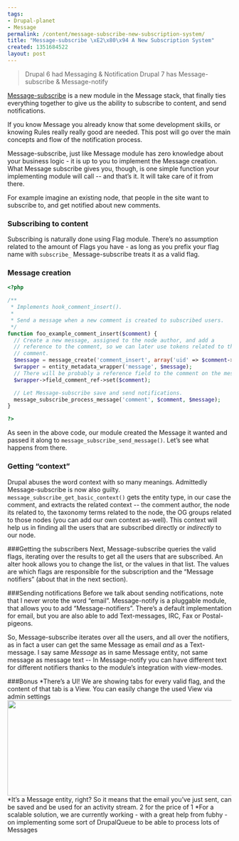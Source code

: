 ```yaml
---
tags:
- Drupal-planet
- Message
permalink: /content/message-subscribe-new-subscription-system/
title: "Message-subscribe \xE2\x80\x94 A New Subscription System"
created: 1351684522
layout: post
---
```


> Drupal 6 had Messaging & Notification
> Drupal 7 has Message-subscribe & Message-notify

<a href="http://drupal.org/project/message_subscribe">Message-subscribe</a> is a new module in the Message stack, that finally ties everything together to give us the ability to subscribe to content, and send notifications.

If you know Message you already know that some development skills, or knowing Rules really really good are needed. This post will go over the main concepts and flow of the notification process.

Message-subscribe, just like Message module has zero knowledge about your business logic - it is up to you to implement the Message creation. What Message subscribe gives you, though, is one simple function your implementing module will call -- and that’s it. It will take care of it from there.

For example imagine an existing node, that people in the site want to subscribe to, and get notified about new comments.

### Subscribing to content
Subscribing is naturally done using Flag module. There’s no assumption related to the amount of Flags you have - as long as you prefix your flag name with ``subscribe_`` Message-subscribe treats it as a valid flag.

### Message creation

```php
<?php

/**
 * Implements hook_comment_insert().
 *
 * Send a message when a new comment is created to subscribed users.
 */
function foo_example_comment_insert($comment) {
  // Create a new message, assigned to the node author, and add a
  // reference to the comment, so we can later use tokens related to that
  // comment.
  $message = message_create('comment_insert', array('uid' => $comment->uid));
  $wrapper = entity_metadata_wrapper('message', $message);
  // There will be probably a reference field to the comment on the message itself.
  $wrapper->field_comment_ref->set($comment);

  // Let Message-subscribe save and send notifications.
  message_subscribe_process_message('comment', $comment, $message);
}

?>
```

As seen in the above code, our module created the Message it wanted and passed it along to ```message_subscribe_send_message()```. Let’s see what happens from there.

### Getting “context”
Drupal abuses the word context with so many meanings. Admittedly Message-subscribe is now also guilty. ``message_subscribe_get_basic_context()`` gets the entity type, in our case the comment, and extracts the related context -- the comment author, the node its related to, the taxonomy terms related to the node, the OG groups related to those nodes (you can add our own context as-well).
This context will help us in finding all the users that are subscribed directly or <em>indirectly</em> to our node.

###Getting the subscribers
Next, Message-subscribe queries the valid flags, iterating over the results to get all the users that are subscribed. An alter hook allows you to change the list, or the values in that list. The values are which flags are responsible for the subscription and the “Message notifiers” (about that in the next section).

###Sending notifications
Before we talk about sending notifications, note that I never wrote the word “email”. Message-notify is a pluggable module, that allows you to add “Message-notifiers”. There’s a default implementation for email, but you are also able to add Text-messages, IRC, Fax or Postal-pigeons.

So, Message-subscribe iterates over all the users, and all over the notifiers, as in fact a user can get the same Message as email <em>and</em> as a Text-message. I say same <em>Message</em> as in same Message entity, not same message as message text -- In Message-notify you can have different text for different notifiers thanks to the module’s integration with view-modes.

###Bonus
*There’s a UI! We are showing tabs for every valid flag, and the content of that tab is a View. You can easily change the used View via admin settings
<img src="http://drupal.org/files/project-images/message-subscribe.jpg" width="640" height ="214" />
*It’s a Message entity, right? So it means that the email you’ve just sent, can be saved and be used for an activity stream. 2 for the price of 1
*For a scalable solution, we are currently working - with a great help from fubhy - on implementing some sort of DrupalQueue to be able to process lots of Messages
